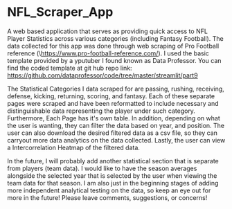 # NFL_Scraper_App
 A web based application that serves as providing quick access to NFL Player Statistics across various categories (including Fantasy Football). The data collected for this app was done through web scraping of Pro Football reference (\https://www.pro-football-reference.com/). I used the basic template provided by a yputuber I found known as Data Professor. You can find the coded template at git hub repo link: https://github.com/dataprofessor/code/tree/master/streamlit/part9

The Statistical Categories I data scraped for are passing, rushing, receiving, defense, kicking, returning, scoring, and fantasy.
Each of these separate pages were scraped and have been reformatted to include necessary and distinguishable data representing the player under such category. Furthermore, Each Page has it's own table. In addition, depending on what the user is wanting, they can filter the data based on year, and position. The user can also download the desired filtered data as a csv file, so they can carryout more data analytics on the data collected. Lastly, the user can view a Intercorrelation Heatmap of the filtered data. 

In the future, I will probably add another statistical section that is separate from players (team data). I would like to have the season averages alongside the selected year that is selected by the user when viewing the team data for that season. 
I am also just in the beginning stages of adding more independent analytical testing on the data, so keep an eye out for more in the future!
Please leave comments, suggestions, or concerns!
